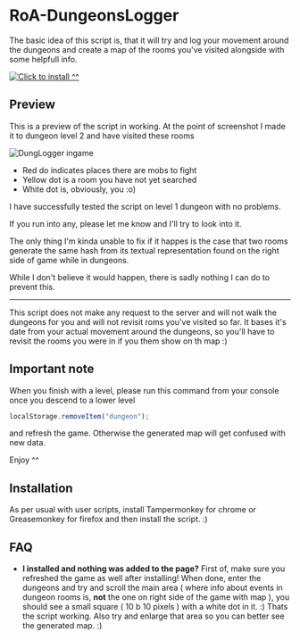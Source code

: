 # RoA-DungeonsLogger
The basic idea of this script is, that it will try and log your movement around the dungeons
and create a map of the rooms you've visited alongside with some helpfull info.

[![](http://i.imgur.com/NjU8JYl.png "Click to install ^^")](https://github.com/edvordo/RoA-DungeonsLogger/raw/master/RoADungeons.user.js)

## Preview
This is a preview of the script in working.
At the point of screenshot I made it to dungeon level 2 and have visited these rooms

![DungLogger ingame](http://i.imgur.com/XNAv1sH.png "This is what DL will look like in your game")

 * Red do indicates places there are mobs to fight
 * Yellow dot is a room you have not yet searched
 * White dot is, obviously, you :o)

I have successfully tested the script on level 1 dungeon with no problems.

If you run into any, please let me know and I'll try to look into it.

The only thing I'm kinda unable to fix if it happes is the case that two rooms generate the same hash from its textual representation found on the right side of game while in dungeons.

While I don't believe it would happen, there is sadly nothing I can do to prevent this.

<hr>

This script does not make any request to the server and will not walk the dungeons for you and will not revisit roms you've visited so far. It bases it's date from your actual movement around the dungeons, so you'll have to revisit the rooms you were in if you them show on th map :)

## Important note
When you finish with a level, please run this command from your console once you descend to a lower level 

```js
localStorage.removeItem("dungeon");
```

and refresh the game. Otherwise the generated map will get confused with new data.

Enjoy ^^

## Installation
As per usual with user scripts, install Tampermonkey for chrome or Greasemonkey for firefox and then install the script. :)

## FAQ

 * **I installed and nothing was added to the page?**
First of, make sure you refreshed the game as well after installing! When done, enter the dungeons and try and scroll the main area ( where info about events in dungeon rooms is, **not** the one on right side of the game with map ), you should see a small square ( 10 b 10 pixels ) with a white dot in it. :) Thats the script working. Also try and enlarge that area so you can better see the generated map. :)